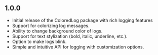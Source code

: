 ## 1.0.0

- Initial release of the ColoredLog package with rich logging features
- Support for colorizing log messages.
- Ability to change background color of logs.
- Support for text stylization (bold, italic, underline, etc.).
- Option to make logs blink.
- Simple and intuitive API for logging with customization options.
